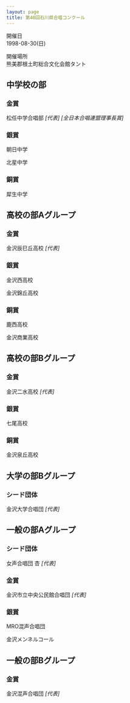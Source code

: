 ```yaml
---
layout: page
title: 第40回石川県合唱コンクール
---
```

開催日  
1998-08-30(日)

開催場所  
熊美郡根土町総合文化会館タント

中学校の部
----------

### 金賞

<span class="choir-name">松任中学合唱部</span> *\[代表\]* *\[全日本合唱連盟理事長賞\]*

### 銀賞

<span class="choir-name">朝日中学</span>

<span class="choir-name">北星中学</span>

### 銅賞

<span class="choir-name">犀生中学</span>

高校の部Aグループ
-----------------

### 金賞

<span class="choir-name">金沢辰巳丘高校</span> *\[代表\]*

### 銀賞

<span class="choir-name">金沢西高校</span>

<span class="choir-name">金沢錦丘高校</span>

### 銅賞

<span class="choir-name">鹿西高校</span>

<span class="choir-name">金沢商業高校</span>

高校の部Bグループ
-----------------

### 金賞

<span class="choir-name">金沢二水高校</span> *\[代表\]*

### 銀賞

<span class="choir-name">七尾高校</span>

### 銅賞

<span class="choir-name">金沢泉丘高校</span>

大学の部Bグループ
-----------------

### シード団体

<span class="choir-name">金沢大学合唱団</span> *\[代表\]*

一般の部Aグループ
-----------------

### シード団体

<span class="choir-name">女声合唱団 杏</span> *\[代表\]*

### 金賞

<span class="choir-name">金沢市立中央公民館合唱団</span> *\[代表\]*

### 銀賞

<span class="choir-name">MRO混声合唱団</span>

<span class="choir-name">金沢メンネルコール</span>

一般の部Bグループ
-----------------

### 金賞

<span class="choir-name">金沢混声合唱団</span> *\[代表\]*
